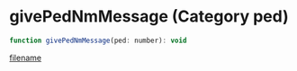 # givePedNmMessage (Category ped)

```js
function givePedNmMessage(ped: number): void
```

[filename](givePedNmMessage_m.md ':include')